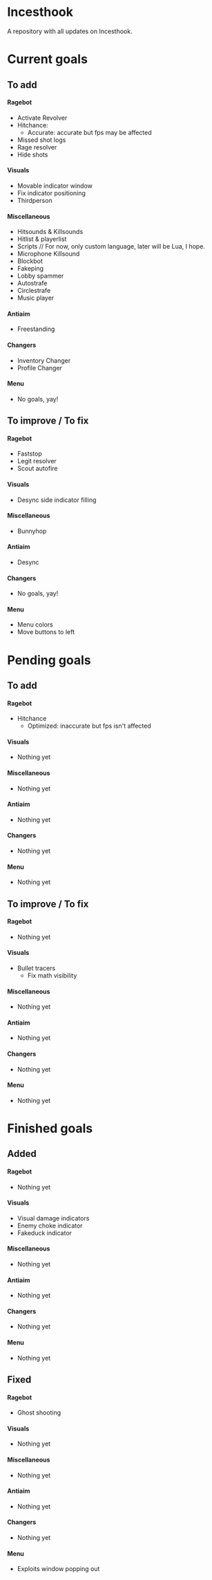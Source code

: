 # Incesthook
A repository with all updates on Incesthook.

# Current goals
## To add
#### Ragebot
- Activate Revolver
- Hitchance:
  - Accurate: accurate but fps may be affected
- Missed shot logs
- Rage resolver
- Hide shots
#### Visuals
- Movable indicator window
- Fix indicator positioning
- Thirdperson
#### Miscellaneous
- Hitsounds & Killsounds
- Hitlist & playerlist
- Scripts // For now, only custom language, later will be Lua, I hope.
- Microphone Killsound
- Blockbot
- Fakeping
- Lobby spammer
- Autostrafe
- Circlestrafe
- Music player
#### Antiaim
- Freestanding
#### Changers
- Inventory Changer
- Profile Changer
#### Menu
- No goals, yay!
## To improve / To fix
#### Ragebot
- Faststop
- Legit resolver
- Scout autofire
#### Visuals
- Desync side indicator filling
#### Miscellaneous
- Bunnyhop
#### Antiaim
- Desync
#### Changers
- No goals, yay!
#### Menu
- Menu colors
- Move buttons to left

# Pending goals
## To add
#### Ragebot
- Hitchance
  - Optimized: inaccurate but fps isn't affected
#### Visuals
- Nothing yet
#### Miscellaneous
- Nothing yet
#### Antiaim
- Nothing yet
#### Changers
- Nothing yet
#### Menu
- Nothing yet
## To improve / To fix
#### Ragebot
- Nothing yet
#### Visuals
- Bullet tracers
  - Fix math visibility
#### Miscellaneous
- Nothing yet
#### Antiaim
- Nothing yet
#### Changers
- Nothing yet
#### Menu
- Nothing yet

# Finished goals
## Added
#### Ragebot
- Nothing yet
#### Visuals
- Visual damage indicators
- Enemy choke indicator
- Fakeduck indicator
#### Miscellaneous
- Nothing yet
#### Antiaim
- Nothing yet
#### Changers
- Nothing yet
#### Menu
- Nothing yet
## Fixed
#### Ragebot
- Ghost shooting
#### Visuals
- Nothing yet
#### Miscellaneous
- Nothing yet
#### Antiaim
- Nothing yet
#### Changers
- Nothing yet
#### Menu
- Exploits window popping out
